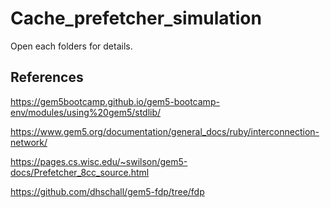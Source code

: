 # Cache_prefetcher_simulation


Open each folders for details.

## References

https://gem5bootcamp.github.io/gem5-bootcamp-env/modules/using%20gem5/stdlib/ <br>

https://www.gem5.org/documentation/general_docs/ruby/interconnection-network/ <br>

https://pages.cs.wisc.edu/~swilson/gem5-docs/Prefetcher_8cc_source.html  <br>

https://github.com/dhschall/gem5-fdp/tree/fdp

